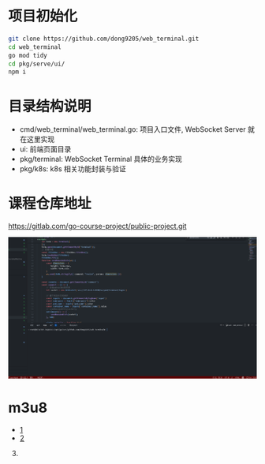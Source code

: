 # 项目初始化

```bash
git clone https://github.com/dong9205/web_terminal.git
cd web_terminal
go mod tidy
cd pkg/serve/ui/
npm i
```

# 目录结构说明

* cmd/web_terminal/web_terminal.go: 项目入口文件, WebSocket Server 就在这里实现
* ui: 前端页面目录
* pkg/terminal: WebSocket Terminal 具体的业务实现
* pkg/k8s: k8s 相关功能封装与验证

# 课程仓库地址

https://gitlab.com/go-course-project/public-project.git

![示例](./display.gif)

# m3u8
* [1](https://live-video-qc.videocc.net/polyvlive-1304028096/polyvlive/c9326d291253642696973761151/recordmerge-20240514213140-915d3a.mp4/index.m3u8?pid=1715749957054X1516594&param1=OTQzMjYzZDczOTY4NGI0MGE2Zjg5ZGVlYzgyNmVkNGQ&client=PCH5Live-1.58.0&playerId=1715749957052X1010630&pd=0&cts=0&ran=6043823&device=desktop)
* [2](https://live-video-qc.videocc.net/polyvlive-1304028096/polyvlive/e38e1c9e1253642697036430264/f0.mp4/index.m3u8?pid=1715780415ZGVlYzgyNmVkNGQ&client=PCH5Live-1.58.0&playerId=1715780414906X1049403&pd=0&cts=0&ran=5366445&device=desktop)
3. 

